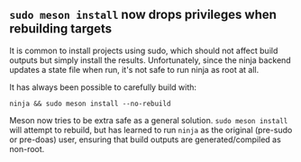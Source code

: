 ## `sudo meson install` now drops privileges when rebuilding targets

It is common to install projects using sudo, which should not affect build
outputs but simply install the results. Unfortunately, since the ninja backend
updates a state file when run, it's not safe to run ninja as root at all.

It has always been possible to carefully build with:

```
ninja && sudo meson install --no-rebuild
```

Meson now tries to be extra safe as a general solution. `sudo meson install`
will attempt to rebuild, but has learned to run `ninja` as the original
(pre-sudo or pre-doas) user, ensuring that build outputs are generated/compiled
as non-root.
